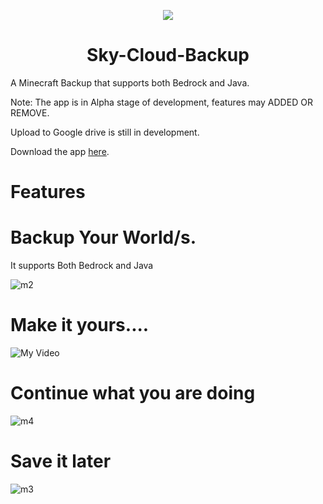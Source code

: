 <p align="center">
  <img src="https://user-images.githubusercontent.com/100028421/154840503-cc3b841f-3b86-45b2-993b-72a94f2b008f.png" />
</p>
<h1 align="center">Sky-Cloud-Backup</h1>
A Minecraft Backup that supports both Bedrock and Java.

Note: The app is in Alpha stage of development, features may ADDED OR REMOVE. 

Upload to Google drive is still in development.

Download the  app [here](https://github.com/Involts/Sky-Cloud-Backup/releases).

# Features

# Backup Your World/s.
It supports Both Bedrock and Java

![m2](https://user-images.githubusercontent.com/100028421/154808333-fac019da-a177-4d4b-a87b-13fd62895f7d.png)

# Make it yours....
![My Video](https://user-images.githubusercontent.com/100028421/154807215-7383faca-9e89-4e56-820c-b785800bc6a4.gif)

# Continue what you are doing
![m4](https://user-images.githubusercontent.com/100028421/154807350-2574442f-65c2-4645-80a9-998ec1231a0b.png)

# Save it later
![m3](https://user-images.githubusercontent.com/100028421/154807559-78abcd49-2f2d-4ee1-815b-4e99322c16b9.png)


